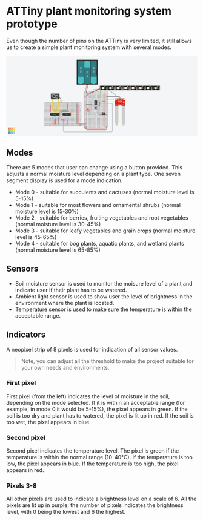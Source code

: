 # ATTiny plant monitoring system prototype
Even though the number of pins on the ATTiny is very limited, it still allows us to create a simple plant monitoring system with several modes.

![circuit](plant_monitoring.png)

## Modes
There are 5 modes that user can change using a button provided. This adjusts a normal moisture level depending on a plant type. 
One seven segment display is used for a mode indication.
* Mode 0 - suitable for succulents and cactuses (normal moisture level is 5-15%)
* Mode 1 - suitable for most flowers and ornamental shrubs (normal moisture level is 15-30%)
* Mode 2 - suitable for berries, fruiting vegetables and root vegetables (normal moisture level is 30-45%)
* Mode 3 - suitable for leafy vegetables and grain crops (normal moisture level is 45-65%)
* Mode 4 - suitable for bog plants, aquatic plants, and wetland plants (normal moisture level is 65-85%)

## Sensors
* Soil moisture sensor is used to monitor the moisure level of a plant and indicate user if their plant has to be watered.
* Ambient light sensor is used to show user the level of brightness in the environment where the plant is located.
* Temperature sensor is used to make sure the temperature is within the acceptable range.

## Indicators
A neopixel strip of 8 pixels is used for indication of all sensor values.
> Note, you can adjust all the threshold to make the project suitable for your own needs and environments.
### First pixel
First pixel (from the left) indicates the level of moisture in the soil, depending on the mode selected.
If it is within an acceptable range (for example, in mode 0 it would be 5-15%), the pixel appears in green.
If the soil is too dry and plant has to watered, the pixel is lit up in red.
If the soil is too wet, the pixel appears in blue.
### Second pixel
Second pixel indicates the temperature level. The pixel is green if the temperature is within the normal range (10-40°C).
If the temperature is too low, the pixel appears in blue.
If the temperature is too high, the pixel appears in red.
### Pixels 3-8
All other pixels are used to indicate a brightness level on a scale of 6. All the pixels are lit up in purple, the number of pixels indicates the brightness level, with 0 being the lowest and 6 the highest.
